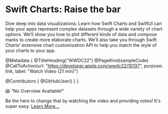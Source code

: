 # Swift Charts: Raise the bar 

Dive deep into data visualizations: Learn how Swift Charts and SwiftUI can help your apps represent complex datasets through a wide variety of chart options. We’ll show you how to plot different kinds of data and compose marks to create more elaborate charts. We’ll also take you through Swift Charts’ extensive chart customization API to help you match the style of your charts to your app.

@Metadata {
   @TitleHeading("WWDC22")
   @PageKind(sampleCode)
   @CallToAction(url: "https://developer.apple.com/wwdc22/10137", purpose: link, label: "Watch Video (21 min)")

   @Contributors {
      @GitHubUser(<replace this with your GitHub handle>)
   }
}

😱 "No Overview Available!"

Be the hero to change that by watching the video and providing notes! It's super easy:
 [Learn More…](https://wwdcnotes.github.io/WWDCNotes/documentation/wwdcnotes/contributing)
